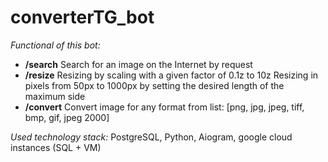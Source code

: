 # converterTG_bot
 
*Functional of this bot:*
 - **/search**
Search for an image on the Internet by request
 - **/resize**
Resizing by scaling with a given factor of 0.1z to 10z
Resizing in pixels from 50px to 1000px by setting the desired length of the maximum side
 - **/convert**
 Convert image for any format from list: [png, jpg, jpeg, tiff, bmp, gif, jpeg 2000]

*Used technology stack:*
PostgreSQL, Python, Aiogram, google cloud instances (SQL + VM)
